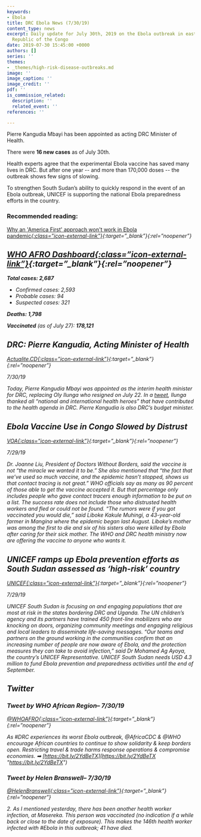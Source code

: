 ```yaml
---
keywords:
- Ebola
title: DRC Ebola News (7/30/19)
content_type: news
excerpt: Daily update for July 30th, 2019 on the Ebola outbreak in eastern Democratic
  Republic of the Congo
date: 2019-07-30 15:45:00 +0000
authors: []
series: ''
themes:
- _themes/high-risk-disease-outbreaks.md
image: ''
image_caption: ''
image_credit: ''
pdf: ''
is_commission_related:
  description: ''
  related_event: ''
references: ''

---
```

Pierre Kangudia Mbayi has been appointed as acting DRC Minister of Health.

There were **16 new cases** as of July 30th.

Health experts agree that the experimental Ebola vaccine has saved many lives in DRC. But after one year -- and more than 170,000 doses -- the outbreak shows few signs of slowing.

To strengthen South Sudan’s ability to quickly respond in the event of an Ebola outbreak, UNICEF is supporting the national Ebola preparedness efforts in the country.

### Recommended reading:

[Why an 'America First' approach won't work in Ebola pandemic<i/>{:class=”icon-external-link”}](https://thehill.com/opinion/healthcare/455076-why-an-america-first-approach-wont-work-in-ebola-pandemic){:target=”_blank”}{:rel=”noopener”}

## [WHO AFRO Dashboard<i/>{:class=”icon-external-link”}](https://who.maps.arcgis.com/apps/opsdashboard/index.html#/e70c3804f6044652bc37cce7d8fcef6c){:target=”_blank”}{:rel=”noopener”}

**Total cases: 2,687**

* Confirmed cases: 2,593
* Probable cases: 94
* Suspected cases: 321

**Deaths: 1,798**

**Vaccinated** (as of July 27): **178,121**

## DRC: Pierre Kangudia, Acting Minister of Health

[_Actualite.CD_<i/>{:class=”icon-external-link”}](https://actualite.cd/2019/07/30/rdc-pierre-kangudia-ministre-de-la-sante-par-interim){:target=”_blank”}{:rel=”noopener”}

_7/30/19_

Today, Pierre Kangudia Mbayi was appointed as the interim health minister for DRC, replacing Oly Ilunga who resigned on July 22. In a [tweet](https://twitter.com/OlyIlunga/status/1156209186692354048), Ilunga thanked all “national and international health heroes” that have contributed to the health agenda in DRC. Pierre Kangudia is also DRC’s budget minister.

## Ebola Vaccine Use in Congo Slowed by Distrust

[_VOA_<i/>{:class=”icon-external-link”}](https://learningenglish.voanews.com/a/ebola-vaccine-use-in-congo-slowed-by-distrust-/5016717.html){:target=”_blank”}{:rel=”noopener”}

_7/29/19_

Dr. Joanne Liu, President of Doctors Without Borders, said the vaccine is not “the miracle we wanted it to be.” She also mentioned that “the fact that we’ve used so much vaccine, and the epidemic hasn’t stopped, shows us that contact tracing is not great.” WHO officials say as many as 90 percent of those able to get the vaccine accepted it. But that percentage only includes people who gave contact tracers enough information to be put on a list. The success rate does not include those who distrusted health workers and fled or could not be found. “The rumors were if you got vaccinated you would die,” said Liboke Kakule Muhingi, a 43-year-old farmer in Mangina where the epidemic began last August. Liboke’s mother was among the first to die and six of his sisters also were killed by Ebola after caring for their sick mother. The WHO and DRC health ministry now are offering the vaccine to anyone who wants it.

## UNICEF ramps up Ebola prevention efforts as South Sudan assessed as ‘high-risk’ country

[_UNICEF_<i/>{:class=”icon-external-link”}](https://www.unicef.org/press-releases/unicef-ramps-ebola-prevention-efforts-south-sudan-assessed-high-risk-country){:target=”_blank”}{:rel=”noopener”}

_7/29/19_

UNICEF South Sudan is focusing on and engaging populations that are most at risk in the states bordering DRC and Uganda. The UN children’s agency and its partners have trained 450 front-line mobilizers who are knocking on doors, organizing community meetings and engaging religious and local leaders to disseminate life-saving messages. “Our teams and partners on the ground working in the communities confirm that an increasing number of people are now aware of Ebola, and the protection measures they can take to avoid infection,” said Dr Mohamed Ag Ayoya, the country’s UNICEF Representative. UNICEF South Sudan needs USD 4.3 million to fund Ebola prevention and preparedness activities until the end of September.

## Twitter

### Tweet by WHO African Region– 7/30/19

[@WHOAFRO<i/>{:class=”icon-external-link”}](https://twitter.com/WHOAFRO/status/1156180009175961603){:target=”_blank”}{:rel=”noopener”}

As #DRC experiences its worst Ebola outbreak, @AfricaCDC & @WHO encourage African countries to continue to show solidarity & keep borders open. Restricting travel & trade harms response operations & compromise economies. ➡ [https://bit.ly/2YdBeTX](https://bit.ly/2YdBeTX "https://bit.ly/2YdBeTX")

### Tweet by Helen Branswell– 7/30/19

[@HelenBranswell<i/>{:class=”icon-external-link”}](https://twitter.com/HelenBranswell/status/1156213921507946496){:target=”_blank”}{:rel=”noopener”}

2\. As I mentioned yesterday, there has been another health worker infection, at Masereka. This person was vaccinated (no indication if a while back or close to the date of exposure). This makes the 146th health worker infected with #Ebola in this outbreak; 41 have died.